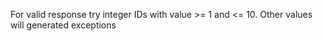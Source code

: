 For valid response try integer IDs with value >= 1 and <= 10. Other values will generated exceptions
